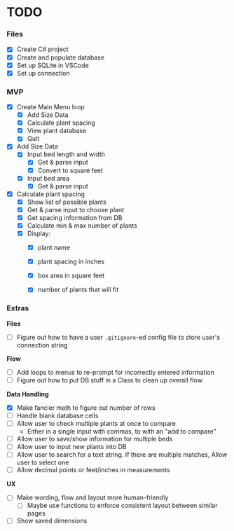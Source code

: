 # TODO
### Files
- [x] Create C# project
- [x] Create and populate database
- [x] Set up SQLite in VSCode
- [x] Set up connection

### MVP
- [x] Create Main Menu loop
	- [x] Add Size Data
	- [x] Calculate plant spacing
	- [x] View plant database
	- [x] Quit
- [x] Add Size Data
	- [x] Input bed length and width
		- [x] Get & parse input
		- [x] Convert to square feet
	- [x] Input bed area
		- [x] Get & parse input
- [x] Calculate plant spacing
	- [x] Show list of possible plants
	- [x] Get & parse input to choose plant
	- [x] Get spacing information from DB
	- [x] Calculate min & max number of plants
	- [x] Display:
		- [x] plant name
		- [x] plant spacing in inches
		- [x] box area in square feet
		- [x] number of plants that will fit


### Extras
**Files**
- [ ] Figure out how to have a user `.gitignore`-ed config file to store user's connection string

**Flow**
- [ ] Add loops to menus to re-prompt for incorrectly entered information
- [ ] Figure out how to put DB stuff in a Class to clean up overall flow.

**Data Handling**
- [x] Make fancier math to figure out number of rows
- [ ] Handle blank database cells
- [ ] Allow user to check multiple plants at once to compare
	- Either in a single input with commas, to with an "add to compare"
- [ ] Allow user to save/show information for multiple beds
- [ ] Allow user to input new plants into DB
- [ ] Allow user to search for a text string. If there are multiple matches, Allow user to select one
- [ ] Allow decimal points or feet/inches in measurements

**UX**
- [ ] Make wording, flow and layout more human-friendly
	- [ ] Maybe use functions to enforce consistent layout between similar pages
- [ ] Show saved dimensions